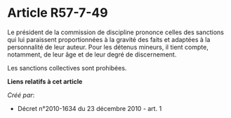 # Article R57-7-49

Le président de la commission de discipline prononce celles des sanctions qui lui paraissent proportionnées à la gravité des
faits et adaptées à la personnalité de leur auteur. Pour les détenus mineurs, il tient compte, notamment, de leur âge et de
leur degré de discernement. 

Les sanctions collectives sont prohibées.

**Liens relatifs à cet article**

_Créé par_:

  - Décret n°2010-1634 du 23 décembre 2010 - art. 1
